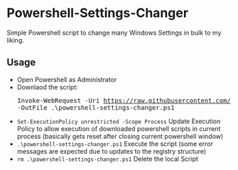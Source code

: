 # Powershell-Settings-Changer
Simple Powershell script to change many Windows Settings in bulk to my liking.

## Usage
* Open Powershell as Administrator
* Downlaod the script: <pre>Invoke-WebRequest -Uri https://raw.githubusercontent.com/OlJohnny/Powershell-Settings-Changer/master/powershell-settings-changer.ps1 -OutFile .\powershell-settings-changer.ps1</pre>
* <code>Set-ExecutionPolicy unrestricted -Scope Process</code> Update Execution Policy to allow execution of downloaded powershell scripts in current process (basically gets reset after closing current powershell window)
* <code>.\powershell-settings-changer.ps1</code> Execute the script (some error messages are expected due to updates to the registry structure)
* <code>rm .\powershell-settings-changer.ps1</code> Delete the local Script
